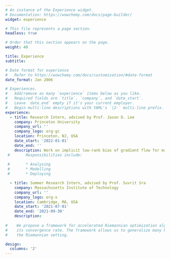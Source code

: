 ```yaml
---
# An instance of the Experience widget.
# Documentation: https://wowchemy.com/docs/page-builder/
widget: experience

# This file represents a page section.
headless: true

# Order that this section appears on the page.
weight: 40

title: Experience
subtitle:

# Date format for experience
#   Refer to https://wowchemy.com/docs/customization/#date-format
date_format: Jan 2006

# Experiences.
#   Add/remove as many `experience` items below as you like.
#   Required fields are `title`, `company`, and `date_start`.
#   Leave `date_end` empty if it's your current employer.
#   Begin multi-line descriptions with YAML's `|2-` multi-line prefix.
experience:
  - title: Research Intern, advised by Prof. Jason D. Lee
    company: Princeton University
    company_url: ''
    company_logo: org-gc
    location: Princeton, NJ, USA
    date_start: '2022-01-01'
    date_end: ''
    description: Work on implicit low-rank bias of gradient flow for matrix factorization problems. 
 #       Responsibilities include:
        
 #       * Analysing
 #       * Modelling
 #       * Deploying

  - title: Summer Research Intern, advised by Prof. Suvrit Sra
    company: Massachusetts Institute of Technology
    company_url: ''
    company_logo: org-x
    location: Cambridge, MA, USA
    date_start: '2021-07-01'
    date_end: '2021-09-30'
    description: 
    
#    We propose a framework for accelerated Riemannian optimization algorithms and analyze 
#    its convergence rate. The framework allows us to generalize many known accelerated algorithms to 
#    the Riemannian setting.

design:
  columns: '2'
---
```

